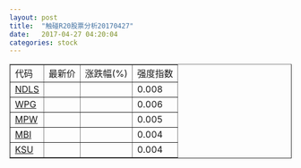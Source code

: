 ```yaml
---
layout: post
title:  "触碰R20股票分析20170427"
date:   2017-04-27 04:20:04
categories: stock
---
```

<script type="text/javascript">
var stockList = []
stockList.push('gb_ndls');
stockList.push('gb_wpg');
stockList.push('gb_mpw');
stockList.push('gb_mbi');
stockList.push('gb_ksu');
</script>

<table border="1">
 <tr>
 <td>代码</td>
  <td>最新价</td>
  <td>涨跌幅(%)</td>
 <td>强度指数</td>
</tr>
  <tr id="ndls"><td><a href="http://stock.finance.sina.com.cn/usstock/quotes/NDLS.html" target="_blank">NDLS</a></td><td></td><td></td><td>0.008</td></tr>
  <tr id="wpg"><td><a href="http://stock.finance.sina.com.cn/usstock/quotes/WPG.html" target="_blank">WPG</a></td><td></td><td></td><td>0.006</td></tr>
  <tr id="mpw"><td><a href="http://stock.finance.sina.com.cn/usstock/quotes/MPW.html" target="_blank">MPW</a></td><td></td><td></td><td>0.005</td></tr>
  <tr id="mbi"><td><a href="http://stock.finance.sina.com.cn/usstock/quotes/MBI.html" target="_blank">MBI</a></td><td></td><td></td><td>0.004</td></tr>
  <tr id="ksu"><td><a href="http://stock.finance.sina.com.cn/usstock/quotes/KSU.html" target="_blank">KSU</a></td><td></td><td></td><td>0.004</td></tr>
</table>
